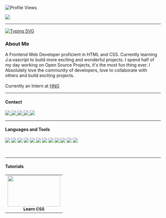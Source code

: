![Profile Views](https://komarev.com/ghpvc/?username=evavic44&style=flat-square&color=6C5A9C)

<img src="https://user-images.githubusercontent.com/62628408/133979919-ae221ed1-6972-476d-b1aa-3b9bdffd53a9.png" align="center">
<hr>

[![Typing SVG](https://readme-typing-svg.herokuapp.com?font=tahoma&color=8A6BF6&center=true&width=262&height=30&lines=Frontend+Web+Developer;Open+Source)](https://git.io/typing-svg)

<h3 align="left">About Me</h3>
<p align="left">
  A Frontend Web Developer proficient in HTML and CSS. Currently learning J:a:vascript to build more exciting and wonderful projects.
  I spend half of my day working on Open Source Projects, it's the most fun thing ever. I Absolutely love the community of developers, love to collaborate with others and build exciting projects. <br/> <br/>
Currently an Intern at <a href="https://internship.zuri.team/">HNG</a></li>

 

</p>
<hr>

#### Contact
<p align="left">
  <a href="http://twitter.com/evavic44">
    <img src="https://img.shields.io/twitter/follow/evavic44?label=Twitter&logo=twitter&style=for-the-badge" />
  </a>
  <a href="https://www.linkedin.com/in/evavic44">
    <img src="https://img.shields.io/badge/LinkedIn-0077B5?style=for-the-badge&logo=linkedin&logoColor=white">
  </a>
  <a href="mailto: evavic44@gmail.com"> 
    <img src="https://img.shields.io/badge/Gmail-D14836?style=for-the-badge&logo=gmail&logoColor=white">
  </a>
  <a href="https://codepen.io/evavic44"> 
    <img src="https://img.shields.io/badge/Codepen-000000?style=for-the-badge&logo=codepen&logoColor=white">
  </a>
  <a href="https://stackoverflow.com/users/14021166/eke?tab=profile"> 
    <img src="https://img.shields.io/badge/Stack_Overflow-FE7A16?style=for-the-badge&logo=stack-overflow&logoColor=white">
  </a>
</p>
<hr>

#### Languages and Tools
<p align="left"> 
<img src="https://img.shields.io/badge/HTML5-E34F26?style=for-the-badge&logo=html5&logoColor=white">
<img src="https://img.shields.io/badge/CSS3-1572B6?style=for-the-badge&logo=css3&logoColor=white">
<img src="https://img.shields.io/badge/JavaScript-F7DF1E?style=for-the-badge&logo=javascript&logoColor=black">
<img src="https://img.shields.io/badge/Markdown-000000?style=for-the-badge&logo=markdown&logoColor=white">
<img src="https://img.shields.io/badge/Netlify-00C7B7?style=for-the-badge&logo=netlify&logoColor=white">
<img src="https://img.shields.io/badge/Vercel-000000?style=for-the-badge&logo=vercel&logoColor=white">
<img src="https://img.shields.io/badge/Git-F05032?style=for-the-badge&logo=git&logoColor=white">
<img src="https://img.shields.io/badge/Vs_Code-0078D4?style=for-the-badge&logo=visual%20studio%20code&logoColor=white">
<img src="https://img.shields.io/badge/Figma-F24E1E?style=for-the-badge&logo=figma&logoColor=white">
<img src="https://img.shields.io/badge/npm-CB3837?style=for-the-badge&logo=npm&logoColor=white">
<img src="https://img.shields.io/badge/React-20232A?style=for-the-badge&logo=react&logoColor=61DAFB">
<img src="https://img.shields.io/badge/Tailwind_CSS-38B2AC?style=for-the-badge&logo=tailwind-css&logoColor=white">
</p>
<br><hr>

#### Tutorials
<table>
<tr>
<td align="center"><a href="https://github.com/Evavic44/learn-css"><img src="https://user-images.githubusercontent.com/62628408/128299816-44a6aa57-3253-42f9-96a5-7f3aba9cf0dc.png" width="170px" height="100"><br><sub><b>Learn CSS</b></sub></a></td>
</tr>
</table>
